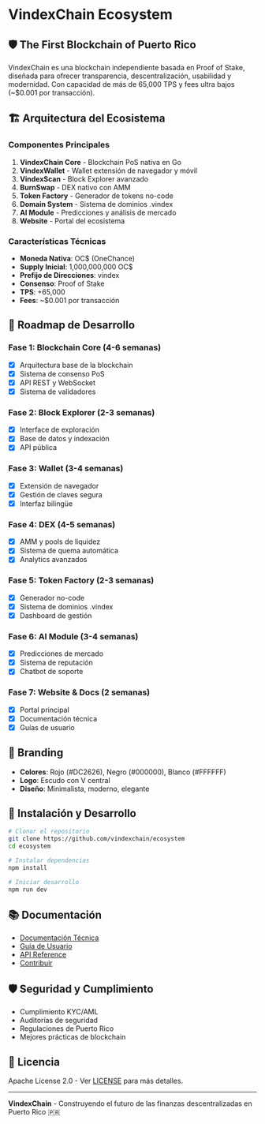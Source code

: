 # VindexChain Ecosystem

## 🛡️ The First Blockchain of Puerto Rico

VindexChain es una blockchain independiente basada en Proof of Stake, diseñada para ofrecer transparencia, descentralización, usabilidad y modernidad. Con capacidad de más de 65,000 TPS y fees ultra bajos (~$0.001 por transacción).

## 🏗️ Arquitectura del Ecosistema

### Componentes Principales

1. **VindexChain Core** - Blockchain PoS nativa en Go
2. **VindexWallet** - Wallet extensión de navegador y móvil
3. **VindexScan** - Block Explorer avanzado
4. **BurnSwap** - DEX nativo con AMM
5. **Token Factory** - Generador de tokens no-code
6. **Domain System** - Sistema de dominios .vindex
7. **AI Module** - Predicciones y análisis de mercado
8. **Website** - Portal del ecosistema

### Características Técnicas

- **Moneda Nativa**: OC$ (OneChance)
- **Supply Inicial**: 1,000,000,000 OC$
- **Prefijo de Direcciones**: vindex
- **Consenso**: Proof of Stake
- **TPS**: +65,000
- **Fees**: ~$0.001 por transacción

## 🚀 Roadmap de Desarrollo

### Fase 1: Blockchain Core (4-6 semanas)
- [x] Arquitectura base de la blockchain
- [x] Sistema de consenso PoS
- [x] API REST y WebSocket
- [x] Sistema de validadores

### Fase 2: Block Explorer (2-3 semanas)
- [x] Interface de exploración
- [x] Base de datos y indexación
- [x] API pública

### Fase 3: Wallet (3-4 semanas)
- [x] Extensión de navegador
- [x] Gestión de claves segura
- [x] Interfaz bilingüe

### Fase 4: DEX (4-5 semanas)
- [x] AMM y pools de liquidez
- [x] Sistema de quema automática
- [x] Analytics avanzados

### Fase 5: Token Factory (2-3 semanas)
- [x] Generador no-code
- [x] Sistema de dominios .vindex
- [x] Dashboard de gestión

### Fase 6: AI Module (3-4 semanas)
- [x] Predicciones de mercado
- [x] Sistema de reputación
- [x] Chatbot de soporte

### Fase 7: Website & Docs (2 semanas)
- [x] Portal principal
- [x] Documentación técnica
- [x] Guías de usuario

## 🎨 Branding

- **Colores**: Rojo (#DC2626), Negro (#000000), Blanco (#FFFFFF)
- **Logo**: Escudo con V central
- **Diseño**: Minimalista, moderno, elegante

## 🔧 Instalación y Desarrollo

```bash
# Clonar el repositorio
git clone https://github.com/vindexchain/ecosystem
cd ecosystem

# Instalar dependencias
npm install

# Iniciar desarrollo
npm run dev
```

## 📚 Documentación

- [Documentación Técnica](./docs/technical.md)
- [Guía de Usuario](./docs/user-guide.md)
- [API Reference](./docs/api.md)
- [Contribuir](./CONTRIBUTING.md)

## 🛡️ Seguridad y Cumplimiento

- Cumplimiento KYC/AML
- Auditorías de seguridad
- Regulaciones de Puerto Rico
- Mejores prácticas de blockchain

## 📄 Licencia

Apache License 2.0 - Ver [LICENSE](./LICENSE) para más detalles.

---

**VindexChain** - Construyendo el futuro de las finanzas descentralizadas en Puerto Rico 🇵🇷
